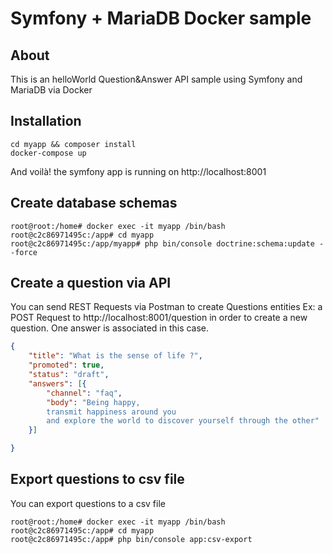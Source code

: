 #  Symfony + MariaDB Docker sample
## About 
This is an helloWorld Question&Answer API sample using Symfony and MariaDB via Docker 

## Installation 
```shell
cd myapp && composer install
docker-compose up
```
And voilà! the symfony app is running on http://localhost:8001

## Create database schemas
```shell
root@root:/home# docker exec -it myapp /bin/bash
root@c2c86971495c:/app# cd myapp
root@c2c86971495c:/app/myapp# php bin/console doctrine:schema:update --force
```

## Create a question via API
You can send REST Requests via Postman to create Questions entities
Ex: a POST Request to http://localhost:8001/question in order to create a new question. One answer is associated in this case.

```json
{
	"title": "What is the sense of life ?",
	"promoted": true,
	"status": "draft",
	"answers": [{
		"channel": "faq",
		"body": "Being happy, 
		transmit happiness around you 
		and explore the world to discover yourself through the other"
	}]

}
```

## Export questions to csv file
You can export questions to a csv file
```shell
root@root:/home# docker exec -it myapp /bin/bash
root@c2c86971495c:/app# cd myapp
root@c2c86971495c:/app# php bin/console app:csv-export
```

